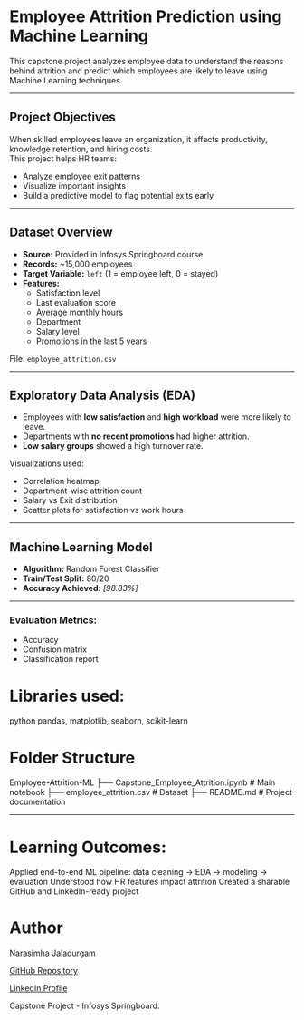 # Employee Attrition Prediction using Machine Learning

This capstone project analyzes employee data to understand the reasons behind attrition and predict which employees are likely to leave using Machine Learning techniques.

---

## Project Objectives

When skilled employees leave an organization, it affects productivity, knowledge retention, and hiring costs.  
This project helps HR teams:
- Analyze employee exit patterns
- Visualize important insights
- Build a predictive model to flag potential exits early

---

## Dataset Overview

- **Source:** Provided in Infosys Springboard course
- **Records:** ~15,000 employees
- **Target Variable:** `left` (1 = employee left, 0 = stayed)
- **Features:**
  - Satisfaction level
  - Last evaluation score
  - Average monthly hours
  - Department
  - Salary level
  - Promotions in the last 5 years

File: `employee_attrition.csv`

---

## Exploratory Data Analysis (EDA)

- Employees with **low satisfaction** and **high workload** were more likely to leave.
- Departments with **no recent promotions** had higher attrition.
- **Low salary groups** showed a high turnover rate.

Visualizations used:
- Correlation heatmap
- Department-wise attrition count
- Salary vs Exit distribution
- Scatter plots for satisfaction vs work hours

---

## Machine Learning Model

- **Algorithm:** Random Forest Classifier
- **Train/Test Split:** 80/20
- **Accuracy Achieved:** *[98.83%]*

---

### Evaluation Metrics:
- Accuracy
- Confusion matrix
- Classification report


# Libraries used:
python
pandas, matplotlib, seaborn, scikit-learn

# Folder Structure
Employee-Attrition-ML
├── Capstone_Employee_Attrition.ipynb   # Main notebook
├── employee_attrition.csv              # Dataset
├── README.md                           # Project documentation

---

# Learning Outcomes:

Applied end-to-end ML pipeline: data cleaning → EDA → modeling → evaluation
Understood how HR features impact attrition
Created a sharable GitHub and LinkedIn-ready project

# Author

Narasimha Jaladurgam  

[GitHub Repository](https://github.com/Narasimha-66) 

[LinkedIn Profile](https://www.linkedin.com/in/narasimha-jaladurgam-90266624b)  

Capstone Project - Infosys Springboard.




  
